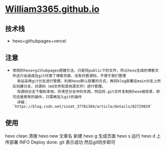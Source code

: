 # [William3365.github.io](https://william3365.github.io/)

## 技术栈
* hexo+githubpages+vercel
## 注意
* 
  ```
  常规的hexo+githubpages搭建方法，只是将public下的文件，所以hexo生成的博客文件这只会造成在git托管了博客页面，没有托管源码，不便于我们管理
    本站采用git分支进行管理，利用hexo默认部署的方式，再将blog部署在main分支上然后创建分支，对源码（md文件和其他源文件）进行管理。
    将源码分支下载到本地，并清空分支中的东西，然后将.git文件复制到hexo根目录，即可还是原来的操作，只需再加入git的操作
    详细：`https://blog.csdn.net/sinat_37781304/article/details/82729029`
  ```



## 使用
hexo clean 清理
hexo new 文章名 新建
hexo g 生成页面
hexo s 运行
hexo d 上传部署  INFO  Deploy done: git 表示成功
然后git同步即可
